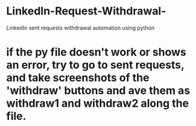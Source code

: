# LinkedIn-Request-Withdrawal-
LinkedIn sent requests withdrawal automation using python



# if the py file doesn't work or shows an error, try to go to sent requests, and take screenshots of the 'withdraw' buttons and ave them as withdraw1 and withdraw2 along the file.
